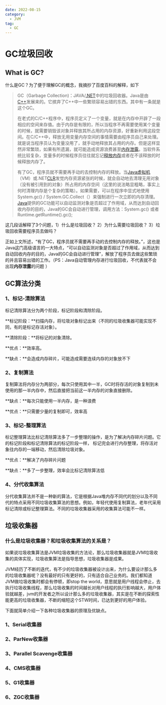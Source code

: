 ```yaml
---
date: 2022-08-15
category:
  - JVM
tag:
  - GC
---
```




# GC垃圾回收

## What is GC?

什么是GC？为了便于理解GC的概念，我摘抄了百度百科的解释，如下

>GC（Garbage Collection)：JAVA/[.NET](https://baike.baidu.com/item/.NET)中的垃圾回收器。Java是由[C++](https://baike.baidu.com/item/C%2B%2B)发展来的。它摈弃了C++中一些繁琐容易出错的东西。其中有一条就是这个GC。
>
>在老式的C/C++程序中，程序员定义了一个变量，就是在内存中开辟了一段相应的空间来存值。由于内存是有限的，所以当程序不再需要使用某个变量的时候，就需要销毁该对象并释放其所占用的内存资源，好重新利用这段空间。在C/C++中，释放无用变量内存空间的事情需要由程序员自己来处理。就是说当程序员认为变量没用了，就手动地释放其占用的内存。但是这样显然非常繁琐，如果有所遗漏，就可能造成资源浪费甚至[内存泄露](https://baike.baidu.com/item/内存泄露)。当软件系统比较复杂，变量多的时候程序员往往就忘记[释放内存](https://baike.baidu.com/item/释放内存/10736171)或者在不该释放的时候释放内存了。
>
>有了GC，程序员就不需要再手动的去控制内存的释放。当[Java虚拟机](https://baike.baidu.com/item/Java虚拟机/6810577)（VM）或.NET[CLR](https://baike.baidu.com/item/CLR)发觉内存资源紧张的时候，就会自动地去清理无用对象（没有被引用到的对象）所占用的内存空间（这里的说法略显粗略，事实上何时清理内存是个复杂的策略）。如果需要，可以在程序中显式地使用System.gc() / System.GC.Collect（）来强制进行一次立即的内存清理。[Java](https://baike.baidu.com/item/Java/85979)提供的GC功能可以自动监测对象是否超过了作用域，从而达到自动回收内存的目的，Java的GC会自动进行管理，调用方法：System.gc() 或者Runtime.getRuntime().gc();

这几段话解释了3个问题，1）什么是垃圾回收？ 2）为什么需要垃圾回收？ 3）垃圾回收需要程序员去做吗？

正如上文所述，“有了GC，程序员就不需要再手动的去控制内存的释放。”，这也是Java这门高级语言的一大特点，“可以自动监测对象是否超过了作用域，从而达到自动回收内存的目的，Java的GC会自动进行管理”，解放了程序员去做这些繁琐的并且容易出错的工作。（PS：Java自动管理内存进行垃圾回收，不代表就不会出现**内存泄露**的问题 ）

## GC算法分类

### 1、标记-清除算法

标记清除算法分为两个阶段，标记阶段和清除阶段。

**标记阶段：**扫描内存，将垃圾对象标记出来（不同的垃圾收集器可能实现不同，有的是标记存活对象）。

**清除阶段：**将标记的对象清除。

**优点：**效率高。

**缺点：**会造成内存碎片，可能造成需要连续内存的对象放不下

### 2、复制算法

复制算法将内存分为两部分，每次只使用其中一半，GC时将存活的对象复制到未使用的那一半内存中，然后直接把当前这一半内存的对象直接删除。

**缺点：**每次只能使用一半内存，是一种浪费

**优点：**只需要少量的复制即可，效率高

### 3、标记-整理算法

标记整理算法比标记清除算法多了一步整理的操作，是为了解决内存碎片问题。它的标记阶段和标记清除算法的标记阶段一样， 标记完会进行内存整理，将存活对象往内存的一端移动，然后清除垃圾对象。

**优点：**解决了内存碎片问题

**缺点：**多了一步整理，效率会比标记清除算法低

### 4、分代收集算法

分代收集算法并不是一种新的算法，它是根据Java堆内存不同代的划分以及不同代的特点采用不同垃圾收集算法的思想。例如，年轻代使用复制算法，老年代采用标记清除或标记整理算法。不同的垃圾收集器采用的收集算法可能不一样。

## 垃圾收集器

### 什么是垃圾收集器？和垃圾收集算法的关系是？

如果说垃圾收集算法是JVM垃圾收集的方法论，那么垃圾收集器就是JVM垃圾收集的具体实现，垃圾收集算法是指导思想，垃圾收集器是成果。

JVM经历了不断的迭代，有不少的垃圾收集器被设计出来，为什么要设计那么多的垃圾收集器呢？没有最好的只有更好的，只有适合自己业务的。我们都知道JVM做垃圾收集时都会有停顿，即stop the world，意思就是用户线程会停止，去执行垃圾收集线程，那么垃圾收集的时间越长对用户线程的执行影响越大，用户体验就越差，jvm的开发者之所以设计那么多的垃圾收集器，其实是在不断的探索性能更高的垃圾收集器，不断的缩短这个STW时间，已达到更好的用户体验。

下面就简单介绍一下各种垃圾收集器的原理及优缺点。

### 1、Serial收集器



### 2、ParNew收集器



###		3、Parallel Scavenge收集器



###		4、CMS收集器



###		5、G1收集器



###		6、ZGC收集器